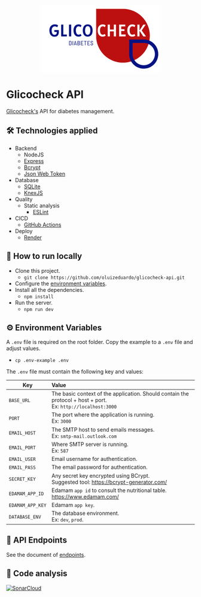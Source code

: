 <div align="center">
  <img src="./docs/glicocheck-logo.png">  
</div>

# Glicocheck API
[Glicocheck's](https://github.com/oluizeduardo/glicocheck) API for diabetes management.

## 🛠 Technologies applied
- Backend
    - NodeJS
    - [Express](https://expressjs.com/)
    - [Bcrypt](https://www.npmjs.com/package/bcrypt)
    - [Json Web Token](https://jwt.io/)
- Database
    - [SQLite](https://www.sqlite.org/index.html)
    - [KnexJS](https://knexjs.org/)
- Quality
    - Static analysis
        - [ESLint](https://eslint.org/)
- CICD
    - [GitHub Actions](https://docs.github.com/en/actions)
- Deploy
    - [Render](https://render.com/)

## 🚀 How to run locally
- Clone this project.
    - `git clone https://github.com/oluizeduardo/glicocheck-api.git`
- Configure the [environment variables](#-environment-variables).
- Install all the dependencies.
    - `npm install`
- Run the server.
    - `npm run dev`

## ⚙ Environment Variables

A `.env` file is required on the root folder. Copy the example to a `.env` file and adjust values.
- `cp .env-example .env`

The `.env` file must contain the following key and values:

| Key           | Value         |
| ------------- |:-------------|
| `BASE_URL`    | The basic context of the application. Should contain the protocol + host + port.<br>Ex: `http://localhost:3000` |
| `PORT`        | The port where the application is running.<br>Ex: `3000`      |
| `EMAIL_HOST`  | The SMTP host to send emails messages.<br>Ex: `smtp-mail.outlook.com`     |
| `EMAIL_PORT`  | Where SMTP server is running.<br>Ex: `587`     |
| `EMAIL_USER`  | Email username for authentication.      |
| `EMAIL_PASS`  | The email password for authentication. |
| `SECRET_KEY`  | Any secret key encrypted using BCrypt.<br>Suggested tool: https://bcrypt-generator.com/      |
| `EDAMAM_APP_ID`  | Edamam `app id` to consult the nutritional table. https://www.edamam.com/      |
| `EDAMAM_APP_KEY`  | Edamam `app key`.      |
| `DATABASE_ENV`  | The database environment.<br>Ex: `dev`, `prod`.      |

## 📡 API Endpoints
See the document of [endpoints](./docs/endpoints.md).

## 🔗 Code analysis
[![SonarCloud](https://sonarcloud.io/images/project_badges/sonarcloud-black.svg)](https://sonarcloud.io/summary/new_code?id=oluizeduardo_glicocheck-api)
